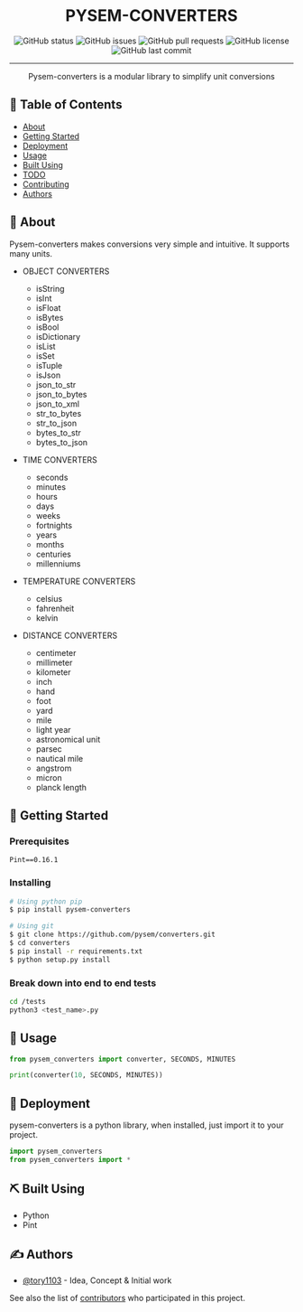 <h1 align="center">PYSEM-CONVERTERS</h1>

<div align="center">

![GitHub status](https://img.shields.io/badge/status-active-brightgreen)
![GitHub issues](https://img.shields.io/github/issues/pysem/converters?color=yellow)
![GitHub pull requests](https://img.shields.io/github/issues-pr/pysem/converters)
![GitHub license](https://img.shields.io/github/license/pysem/converters?color=blue)
![GitHub last commit](https://img.shields.io/github/last-commit/pysem/converters?color=red)

</div>

---

<p align="center"> 
Pysem-converters is a modular library to simplify unit conversions
</p>

## 📝 Table of Contents

- [About](#about)
- [Getting Started](#getting_started)
- [Deployment](#deployment)
- [Usage](#usage)
- [Built Using](#built_using)
- [TODO](./TODO.md)
- [Contributing](./CONTRIBUTING.md)
- [Authors](#authors)

## 🧐 About <a name = "about"></a>

Pysem-converters makes conversions very simple and intuitive. It supports many units.

- OBJECT CONVERTERS
    - isString
    - isInt
    - isFloat
    - isBytes
    - isBool
    - isDictionary
    - isList
    - isSet
    - isTuple
    - isJson
    - json_to_str
    - json_to_bytes
    - json_to_xml
    - str_to_bytes
    - str_to_json
    - bytes_to_str
    - bytes_to_json


- TIME CONVERTERS
    - seconds
    - minutes
    - hours
    - days
    - weeks
    - fortnights
    - years
    - months
    - centuries
    - millenniums


- TEMPERATURE CONVERTERS
    - celsius
    - fahrenheit
    - kelvin


- DISTANCE CONVERTERS
    - centimeter
    - millimeter
    - kilometer
    - inch
    - hand
    - foot
    - yard
    - mile
    - light year
    - astronomical unit
    - parsec
    - nautical mile
    - angstrom
    - micron
    - planck length

## 🏁 Getting Started <a name = "getting_started"></a>

### Prerequisites

```
Pint==0.16.1
```

### Installing

```bash
# Using python pip
$ pip install pysem-converters

# Using git
$ git clone https://github.com/pysem/converters.git
$ cd converters
$ pip install -r requirements.txt
$ python setup.py install
```

### Break down into end to end tests

```bash
cd /tests
python3 <test_name>.py
```

## 🎈 Usage <a name="usage"></a>

```python
from pysem_converters import converter, SECONDS, MINUTES

print(converter(10, SECONDS, MINUTES))
```

## 🚀 Deployment <a name = "deployment"></a>

pysem-converters is a python library, when installed, just import it to your project.

```python
import pysem_converters
from pysem_converters import *
```

## ⛏️ Built Using <a name = "built_using"></a>

- Python
- Pint

## ✍️ Authors <a name = "authors"></a>

- [@tory1103](https://github.com/tory1103) - Idea, Concept & Initial work

See also the list of [contributors](https://github.com/pysem/converters/contributors) who participated in this project.

<p align="center">
  <a href="https://github.com/pysem/converters/graphs/contributors">
    <img src="https://contributors-img.web.app/image?repo=pysem/converters"  alt=""/>
  </a>
</p>

